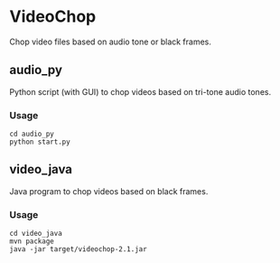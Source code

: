 # VideoChop

Chop video files based on audio tone or black frames.

## audio_py
Python script (with GUI) to chop videos based on tri-tone audio tones.

### Usage
```
cd audio_py
python start.py
```

## video_java
Java program to chop videos based on black frames.

### Usage
```
cd video_java
mvn package
java -jar target/videochop-2.1.jar
```

